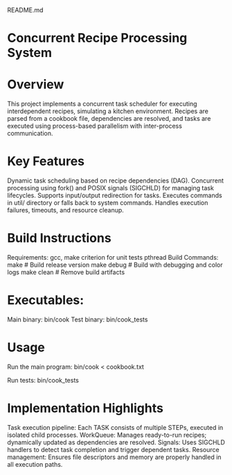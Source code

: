 README.md


# Concurrent Recipe Processing System
# Overview
This project implements a concurrent task scheduler for executing interdependent recipes, simulating a kitchen environment. Recipes are parsed from a cookbook file, dependencies are resolved, and tasks are executed using process-based parallelism with inter-process communication.

# Key Features
Dynamic task scheduling based on recipe dependencies (DAG).
Concurrent processing using fork() and POSIX signals (SIGCHLD) for managing task lifecycles.
Supports input/output redirection for tasks.
Executes commands in util/ directory or falls back to system commands.
Handles execution failures, timeouts, and resource cleanup.

# Build Instructions
Requirements:
gcc, make
criterion for unit tests
pthread
Build Commands:
make             # Build release version
make debug       # Build with debugging and color logs
make clean       # Remove build artifacts

# Executables:
Main binary: bin/cook
Test binary: bin/cook_tests

# Usage
Run the main program:
bin/cook < cookbook.txt

Run tests:
bin/cook_tests


# Implementation Highlights
Task execution pipeline: Each TASK consists of multiple STEPs, executed in isolated child processes.
WorkQueue: Manages ready-to-run recipes; dynamically updated as dependencies are resolved.
Signals: Uses SIGCHLD handlers to detect task completion and trigger dependent tasks.
Resource management: Ensures file descriptors and memory are properly handled in all execution paths.
